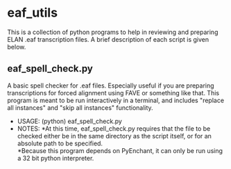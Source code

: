 # eaf_utils
This is a collection of python programs to help in reviewing and preparing ELAN .eaf transcription files. A brief description of each script is given below.

## eaf_spell_check.py
A basic spell checker for .eaf files. Especially useful if you are preparing transcriptions for forced alignment using FAVE or something like that. This program is meant to be run interactively in a terminal, and includes "replace all instances" and "skip all instances" functionality. 

* USAGE: (python) eaf_spell_check.py <file>
* NOTES: 
  *At this time, eaf_spell_check.py requires that the file to be checked either be in the same directory as the script itself, or for an absolute path to be specified.  
  *Because this program depends on PyEnchant, it can only be run using a 32 bit python interpreter.
